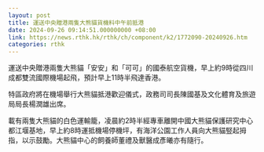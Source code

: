 ```yaml
---
layout: post
title: 運送中央贈港兩隻大熊貓貨機料中午前抵港
date: 2024-09-26 09:14:51.000000000 +08:00
link: https://news.rthk.hk/rthk/ch/component/k2/1772090-20240926.htm
categories: rthk
---
```


運送中央贈港兩隻大熊貓「安安」和「可可」的國泰航空貨機，早上約9時從四川成都雙流國際機場起飛，預計早上11時半飛達香港。

特區政府將在機場舉行大熊貓抵港歡迎儀式，政務司司長陳國基及文化體育及旅遊局局長楊潤雄出席。

載有兩隻大熊貓的白色運輸籠，凌晨約2時半經專車離開中國大熊貓保護研究中心都江堰基地，早上約8時運抵機場停機坪，有海洋公園工作人員向大熊貓竪起拇指，以示鼓勵。大熊貓中心的飼養師董禮及獸醫成彥曦亦有隨行。
